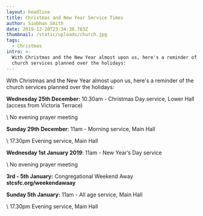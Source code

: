 ```yaml
---
layout: headline
title: Christmas and New Year Service Times
author: Siobhan Smith
date: 2019-12-20T23:34:30.783Z
thumbnail: /static/uploads/church.jpg
tags:
  - Christmas
intro: >-
  With Christmas and the New Year almost upon us, here's a reminder of the
  church services planned over the holidays:
---
```

With Christmas and the New Year almost upon us, here's a reminder of the church services planned over the holidays:

**Wednesday 25th December:**    10.30am - Christmas Day service, Lower Hall (access from Victoria Terrace) 

\    No evening prayer meeting 

**Sunday 29th December**:           11am - Morning service, Main Hall

\    17.30pm Evening service, Main Hall 

**Wednesday 1st January 2019**: 11am - New Year’s Day service 

\    No evening prayer meeting 

**3rd - 5th January:**                     Congregational Weekend Away  **stcsfc.org/weekendawaay**

**Sunday 5th January:**                 11am - All age service, Main Hall

\    17.30pm Evening service, Main Hall
